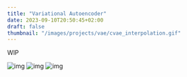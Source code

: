 ```yaml
---
title: "Variational Autoencoder"
date: 2023-09-10T20:50:45+02:00
draft: false
thumbnail: "/images/projects/vae/cvae_interpolation.gif"
---
```

WIP

![img](/images/projects/vae/cvae_interpolation.gif)
![img](/images/projects/vae/cvae_random.gif)
![img](/images/projects/vae/cvae_train.gif)
